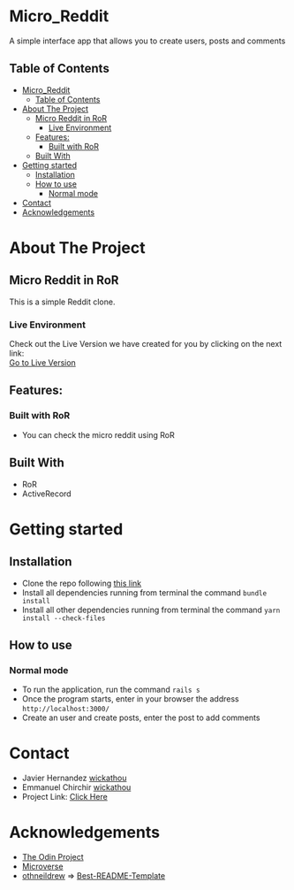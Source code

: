<!-- PROJECT LOGO -->
# Micro_Reddit
A simple interface app that allows you to create users, posts and comments
<!-- TABLE OF CONTENTS -->
## Table of Contents
- [Micro_Reddit](#micro_reddit)
  - [Table of Contents](#table-of-contents)
- [About The Project](#about-the-project)
  - [Micro Reddit in RoR](#micro-reddit-in-ror)
    - [Live Environment](#live-environment)
  - [Features:](#features)
    - [Built with RoR](#built-with-ror)
  - [Built With](#built-with)
- [Getting started](#getting-started)
  - [Installation](#installation)
  - [How to use](#how-to-use)
    - [Normal mode](#normal-mode)
- [Contact](#contact)
- [Acknowledgements](#acknowledgements)
<!-- ABOUT THE PROJECT -->
# About The Project
## Micro Reddit in RoR
This is a simple Reddit clone.

### Live Environment
Check out the Live Version we have created for you by clicking on the next link:<br>
[Go to Live Version](https://gitpod.io/github.com/wickathou/micro_reddit/tree/structure)

## Features:
### Built with RoR
- You can check the micro reddit using RoR
## Built With
* RoR
* ActiveRecord

<!-- GETTING STARTED -->
# Getting started
## Installation
* Clone the repo following [this link](https://github.com/wickathou/micro_reddit)
* Install all dependencies running from terminal the command `bundle install`
* Install all other dependencies running from terminal the command `yarn install --check-files`
## How to use
### Normal mode
* To run the application, run the command `rails s`
* Once the program starts, enter in your browser the address `http://localhost:3000/`
* Create an user and create posts, enter the post to add comments
<!-- CONTACT -->
# Contact
* Javier Hernandez [wickathou](https://github.com/wickathou)
* Emmanuel Chirchir [wickathou](https://github.com/chirchir12)
* Project Link: [Click Here](https://github.com/wickathou/micro_reddit)
<!-- ACKNOWLEDGEMENTS -->
# Acknowledgements
- [The Odin Project](https://www.theodinproject.com)
- [Microverse](https://microverse.org)
- [othneildrew](https://github.com/othneildrew) => [Best-README-Template](https://github.com/othneildrew/Best-README-Template)
